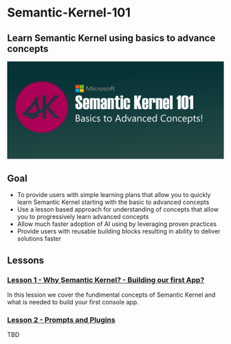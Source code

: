 # Semantic-Kernel-101
## Learn Semantic Kernel using basics to advance concepts
![SK-101-Logo](./assets/images/MSFT_SK-101_Banner.png)

## Goal
- To provide users with simple learning plans that allow you to quickly learn Semantic Kernel starting with the basic to advanced concepts 
- Use a lesson based approach for understanding of concepts that allow you to progressively learn advanced concepts 
- Allow much faster adoption of AI using by leveraging proven practices
- Provide users with reusable building blocks resulting in ability to deliver solutions faster

## Lessons
### [Lesson 1 - Why Semantic Kernel? - Building our first App?](./lessons/lesson-1/README.md)
In this lession we cover the fundimental concepts of Semantic Kernel and what is needed to build your first console app.

### [Lesson 2 - Prompts and Plugins](./lessons/lesson-2/README.md)
TBD
